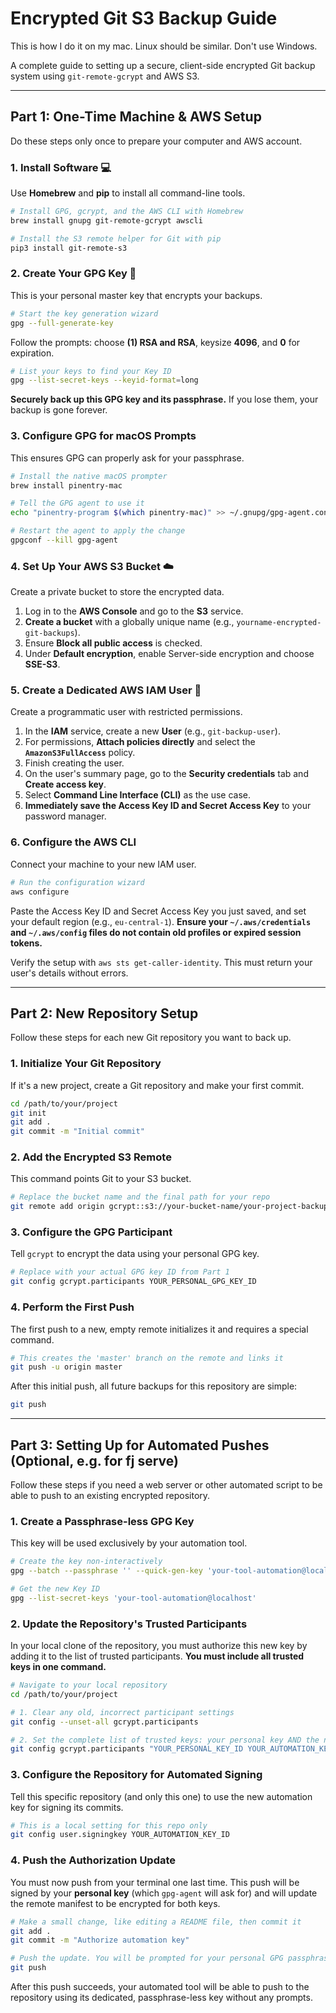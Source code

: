 # Encrypted Git S3 Backup Guide

This is how I do it on my mac. Linux should be similar. Don't use Windows.

A complete guide to setting up a secure, client-side encrypted Git backup system using `git-remote-gcrypt` and AWS S3.

***

## Part 1: One-Time Machine & AWS Setup

Do these steps only once to prepare your computer and AWS account.


### 1. Install Software 💻

Use **Homebrew** and **pip** to install all command-line tools.

```bash
# Install GPG, gcrypt, and the AWS CLI with Homebrew
brew install gnupg git-remote-gcrypt awscli

# Install the S3 remote helper for Git with pip
pip3 install git-remote-s3
```

### 2. Create Your GPG Key 🔑

This is your personal master key that encrypts your backups.

```bash
# Start the key generation wizard
gpg --full-generate-key
```

Follow the prompts: choose **(1) RSA and RSA**, keysize **4096**, and **0** for expiration.

```bash
# List your keys to find your Key ID
gpg --list-secret-keys --keyid-format=long
```

**Securely back up this GPG key and its passphrase.** If you lose them, your backup is gone forever.

### 3. Configure GPG for macOS Prompts

This ensures GPG can properly ask for your passphrase.

```bash
# Install the native macOS prompter
brew install pinentry-mac

# Tell the GPG agent to use it
echo "pinentry-program $(which pinentry-mac)" >> ~/.gnupg/gpg-agent.conf

# Restart the agent to apply the change
gpgconf --kill gpg-agent
```

### 4. Set Up Your AWS S3 Bucket ☁️

Create a private bucket to store the encrypted data.
1.  Log in to the **AWS Console** and go to the **S3** service.
2.  **Create a bucket** with a globally unique name (e.g., `yourname-encrypted-git-backups`).
3.  Ensure **Block all public access** is checked.
4.  Under **Default encryption**, enable Server-side encryption and choose **SSE-S3**.

### 5. Create a Dedicated AWS IAM User 🤖

Create a programmatic user with restricted permissions.
1.  In the **IAM** service, create a new **User** (e.g., `git-backup-user`).
2.  For permissions, **Attach policies directly** and select the **`AmazonS3FullAccess`** policy.
3.  Finish creating the user.
4.  On the user's summary page, go to the **Security credentials** tab and **Create access key**.
5.  Select **Command Line Interface (CLI)** as the use case.
6.  **Immediately save the Access Key ID and Secret Access Key** to your password manager.

### 6. Configure the AWS CLI

Connect your machine to your new IAM user.

```bash
# Run the configuration wizard
aws configure
```

Paste the Access Key ID and Secret Access Key you just saved, and set your default region (e.g., `eu-central-1`). **Ensure your `~/.aws/credentials` and `~/.aws/config` files do not contain old profiles or expired session tokens.**

Verify the setup with `aws sts get-caller-identity`. This must return your user's details without errors.

***

## Part 2: New Repository Setup

Follow these steps for each new Git repository you want to back up.

### 1. Initialize Your Git Repository

If it's a new project, create a Git repository and make your first commit.

```bash
cd /path/to/your/project
git init
git add .
git commit -m "Initial commit"
```

### 2. Add the Encrypted S3 Remote

This command points Git to your S3 bucket.

```bash
# Replace the bucket name and the final path for your repo
git remote add origin gcrypt::s3://your-bucket-name/your-project-backup
```

### 3. Configure the GPG Participant

Tell `gcrypt` to encrypt the data using your personal GPG key.

```bash
# Replace with your actual GPG key ID from Part 1
git config gcrypt.participants YOUR_PERSONAL_GPG_KEY_ID
```

### 4. Perform the First Push

The first push to a new, empty remote initializes it and requires a special command.

```bash
# This creates the 'master' branch on the remote and links it
git push -u origin master
```

After this initial push, all future backups for this repository are simple:

```bash
git push
```

***

## Part 3: Setting Up for Automated Pushes (Optional, e.g. for fj serve)

Follow these steps if you need a web server or other automated script to be able to push to an existing encrypted repository.

### 1. Create a Passphrase-less GPG Key

This key will be used exclusively by your automation tool.

```bash
# Create the key non-interactively
gpg --batch --passphrase '' --quick-gen-key 'your-tool-automation@localhost'

# Get the new Key ID
gpg --list-secret-keys 'your-tool-automation@localhost'
```

### 2. Update the Repository's Trusted Participants

In your local clone of the repository, you must authorize this new key by adding it to the list of trusted participants. **You must include all trusted keys in one command.**

```bash
# Navigate to your local repository
cd /path/to/your/project

# 1. Clear any old, incorrect participant settings
git config --unset-all gcrypt.participants

# 2. Set the complete list of trusted keys: your personal key AND the new automation key
git config gcrypt.participants "YOUR_PERSONAL_KEY_ID YOUR_AUTOMATION_KEY_ID"
```

### 3. Configure the Repository for Automated Signing

Tell this specific repository (and only this one) to use the new automation key for signing its commits.

```bash
# This is a local setting for this repo only
git config user.signingkey YOUR_AUTOMATION_KEY_ID
```

### 4. Push the Authorization Update

You must now push from your terminal one last time. This push will be signed by your **personal key** (which `gpg-agent` will ask for) and will update the remote manifest to be encrypted for both keys.
```bash
# Make a small change, like editing a README file, then commit it
git add .
git commit -m "Authorize automation key"

# Push the update. You will be prompted for your personal GPG passphrase.
git push
```
After this push succeeds, your automated tool will be able to push to the repository using its dedicated, passphrase-less key without any prompts.

